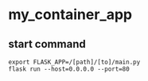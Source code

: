 # my_container_app

## start command

```
export FLASK_APP=/[path]/[to]/main.py
flask run --host=0.0.0.0 --port=80
```
